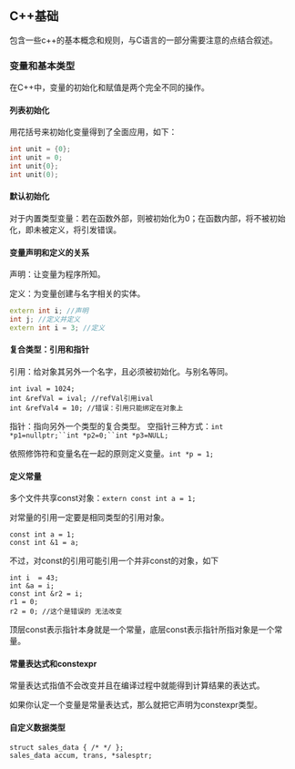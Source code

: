 ## C++基础

包含一些c++的基本概念和规则，与C语言的一部分需要注意的点结合叙述。

### 变量和基本类型

在C++中，变量的初始化和赋值是两个完全不同的操作。

#### 列表初始化
用花括号来初始化变量得到了全面应用，如下：

```C++
int unit = {0};
int unit = 0;
int unit{0};
int unit(0);
```

#### 默认初始化

对于内置类型变量：若在函数外部，则被初始化为0；在函数内部，将不被初始化，即未被定义，将引发错误。

#### 变量声明和定义的关系

声明：让变量为程序所知。

定义：为变量创建与名字相关的实体。

```C++
extern int i; //声明
int j; //定义并定义
extern int i = 3; //定义
```

#### 复合类型：引用和指针

引用：给对象其另外一个名字，且必须被初始化。与别名等同。

```
int ival = 1024;
int &refVal = ival; //refVal引用ival
int &refVal4 = 10; //错误：引用只能绑定在对象上
```

指针：指向另外一个类型的复合类型。
空指针三种方式：`int *p1=nullptr;``int *p2=0;``int *p3=NULL;`

依照修饰符和变量名在一起的原则定义变量。`int *p = 1;`

#### 定义常量

多个文件共享const对象：`extern const int a = 1;`

对常量的引用一定要是相同类型的引用对象。

```
const int a = 1;
const int &1 = a;
```
不过，对const的引用可能引用一个并非const的对象，如下

```
int i  = 43;
int &a = i;
const int &r2 = i;
r1 = 0;
r2 = 0; //这个是错误的 无法改变
```
顶层const表示指针本身就是一个常量，底层const表示指针所指对象是一个常量。

#### 常量表达式和constexpr

常量表达式指值不会改变并且在编译过程中就能得到计算结果的表达式。

如果你认定一个变量是常量表达式，那么就把它声明为constexpr类型。

#### 自定义数据类型

```
struct sales_data { /* */ };
sales_data accum, trans, *salesptr;
```


